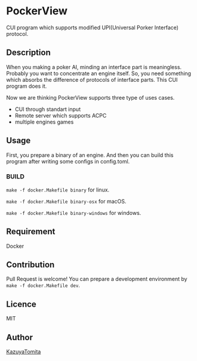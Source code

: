 PockerView
====

CUI program which supports modified UPI(Universal Porker Interface) protocol.

## Description
When you making a poker AI, minding an interface part is meaningless. Probably you want to concentrate an engine itself.
So, you need something which absorbs the difference of protocols of interface parts. This CUI program does it.

Now we are thinking PockerView supports three type of uses cases.
+ CUI through standart input
+ Remote server which supports ACPC
+ multiple engines games


## Usage
First, you prepare a binary of an engine.
And then you can build this program after writing some configs in config.toml. 

### BUILD

``make -f docker.Makefile binary`` for linux.

``make -f docker.Makefile binary-osx`` for macOS.

``make -f docker.Makefile binary-windows`` for windows.

## Requirement
Docker

## Contribution
Pull Request is welcome!
You can prepare a development environment by ``make -f docker.Makefile dev``.

## Licence
MIT

## Author

[KazuyaTomita](https://github.com/KazuyaTomita)

